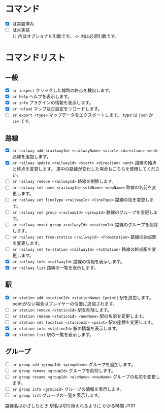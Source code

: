 # コマンド

- [x] は実装済み
- [ ] は未実装<br>
  `[]` 内はオプショナル引数です。
  `<>` 内は必須引数です。

# コマンドリスト

## 一般

- [x] `ar inspect` クリックした線路の終点を検出します。
- [x] `ar help` ヘルプを表示します。
- [x] `ar info` プラグインの情報を表示します。
- [x] `ar reload` マップ及び設定をリロードします。
- [ ] `ar export <type>` マップデータをエクスポートします。 type は `json` か `csv` です。

## 路線

- [x] `ar railway add <railwayId> <railwayName> <start> <direction> <end>` 路線を追加します。
- [x] `ar railway update <railwayId> <start> <direction> <end>` 路線の始点と終点を変更します。 道中の路線が変化した場合もこちらを使用してください。
- [ ] `ar railway remove <railwayId>` 路線を削除します。
- [ ] `ar railway set name <railwayId> <oldName> <newName>` 路線の名前を変更します。
- [ ] `ar railway set lineType <railwayId> <lineType>` 路線の色を変更します。
- [ ] `ar railway set group <railwayId> <groupId>` 路線のグループを変更します。
- [ ] `ar railway unset group <railwayId> <stationId>` 路線のグループを削除します。
- [ ] `ar railway set from-station <railwayId> <fromStation>` 路線の始点駅を変更します。
- [ ] `ar railway set to-station <railwayId> <toStation>` 路線の終点駅を変更します。
- [x] `ar railway info <railwayId>` 路線の情報を表示します。
- [x] `ar railway list` 路線の一覧を表示します。

## 駅

- [x] `ar station add <stationId> <stationName> [point]` 駅を追加します。 pointがない場合はプレイヤーの位置に追加されます。
- [ ] `ar station remove <stationId>` 駅を削除します。
- [ ] `ar station rename <stationId> <newName>` 駅の名前を変更します。
- [ ] `ar station set location <stationId> <point>` 駅の座標を変更します。
- [x] `ar station info <stationId>` 駅の情報を表示します。
- [x] `ar station list` 駅の一覧を表示します。

## グループ

- [ ] `ar group add <groupId> <groupName>` グループを追加します。
- [ ] `ar group remove <groupId>` グループを削除します。
- [ ] `ar group rename <groupId> <oldName> <newName>` グループの名前を変更します。
- [ ] `ar group info <groupId>` グループの情報を表示します。
- [ ] `ar group list` グループの一覧を表示します。

路線名はかざしたとき
駅名は切り換えれるように
かかる時間
JY01